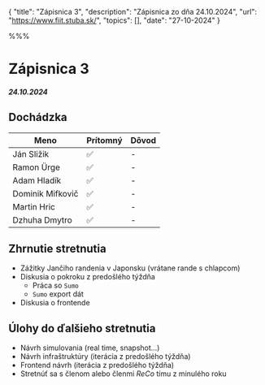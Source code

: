 { 
  "title": "Zápisnica 3", 
  "description": "Zápisnica zo dňa 24.10.2024", 
  "url": "https://www.fiit.stuba.sk/", 
  "topics": [],
  "date": "27-10-2024"
} 

%%%

# Zápisnica 3
##### 24.10.2024

## Dochádzka
| Meno     |    Prítomný   |  Dôvod |
|----------|-------------|-------|
| Ján Sližik | ✅ | - |
| Ramon Ürge | ✅ | - |
| Adam Hladík | ✅ | - |
| Dominik Mifkovič | ✅ | - |
| Martin Hric | ✅ | - |
| Dzhuha Dmytro  | ✅ | - |

## Zhrnutie stretnutia
- Zážitky Jančiho randenia v Japonsku (vrátane rande s chlapcom)
- Diskusia o pokroku z predošlého týždňa
  - Práca so `Sumo`
  - `Sumo` export dát
- Diskusia o frontende

## Úlohy do ďalšieho stretnutia
- Návrh simulovania (real time, snapshot...)
- Návrh infraštruktúry (iterácia z predošlého týždňa)
- Frontend návrh (iterácia z predošlého týždňa)
- Stretnúť sa s členom alebo členmi *ReCo* tímu z minulého roku